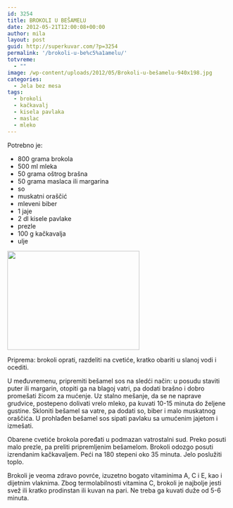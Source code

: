 ```yaml
---
id: 3254
title: BROKOLI U BEŠAMELU
date: 2012-05-21T12:00:08+00:00
author: mila
layout: post
guid: http://superkuvar.com/?p=3254
permalink: '/brokoli-u-be%c5%a1amelu/'
totvreme:
  - ""
image: /wp-content/uploads/2012/05/Brokoli-u-bešamelu-940x198.jpg
categories:
  - Jela bez mesa
tags:
  - brokoli
  - kačkavalj
  - kisela pavlaka
  - maslac
  - mleko
---
```

Potrebno je:

  * 800 grama brokola
  * 500 ml mleka
  * 50 grama oštrog brašna
  * 50 grama maslaca ili margarina
  * so
  * muskatni oraščić
  * mleveni biber
  * 1 jaje
  * 2 dl kisele pavlake
  * prezle
  * 100 g kačkavalja
  * ulje

<img class="alignnone size-medium wp-image-3255" title="Brokoli u bešamelu" src="/wp-content/uploads/2012/05/Brokoli-u-be%C5%A1amelu-300x225.jpg" alt="" width="300" height="225" /> 

Priprema: brokoli oprati, razdeliti na cvetiće, kratko obariti u slanoj vodi i ocediti.

U međuvremenu, pripremiti bešamel sos na sledći način: u posudu staviti puter ili margarin, otopiti ga na blagoj vatri, pa dodati brašno i dobro promešati žicom za mućenje. Uz stalno mešanje, da se ne naprave grudvice, postepeno dolivati vrelo mleko, pa kuvati 10-15 minuta do željene gustine. Skloniti bešamel sa vatre, pa dodati so, biber i malo muskatnog oraščića. U prohlađen bešamel sos sipati pavlaku sa umućenim jajetom i izmešati.

Obarene cvetiće brokola poređati u podmazan vatrostalni sud. Preko posuti malo prezle, pa preliti pripremljenim bešamelom. Brokoli odozgo posuti izrendanim kačkavaljem. Peći na 180 stepeni oko 35 minuta. Jelo poslužiti toplo.

Brokoli je veoma zdravo povrće, izuzetno bogato vitaminima A, C i E, kao i dijetnim vlaknima. Zbog termolabilnosti vitamina C, brokoli je najbolje jesti svež ili kratko prodinstan ili kuvan na pari. Ne treba ga kuvati duže od 5-6 minuta.